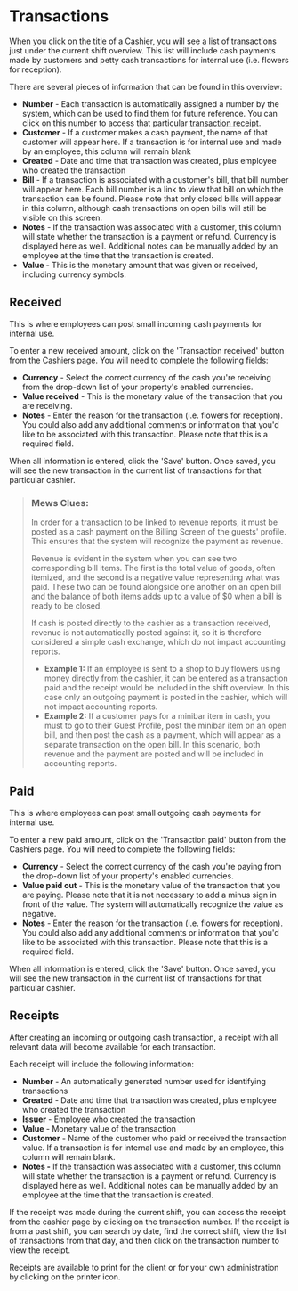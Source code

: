 # Transactions

When you click on the title of a Cashier, you will see a list of transactions just under the current shift overview. This list will include cash payments made by customers and petty cash transactions for internal use \(i.e. flowers for reception\).

There are several pieces of information that can be found in this overview:

* **Number** - Each transaction is automatically assigned a number by the system, which can be used to find them for future reference. You can click on this number to access that particular [transaction receipt]().
* **Customer** - If a customer makes a cash payment, the name of that customer will appear here. If a transaction is for internal use and made by an employee, this column will remain blank
* **Created** - Date and time that transaction was created, plus employee who created the transaction
* **Bill** - If a transaction is associated with a customer's bill, that bill number will appear here. Each bill number is a link to view that bill on which the transaction can be found. Please note that only closed bills will appear in this column, although cash transactions on open bills will still be visible on this screen.
* **Notes** - If the transaction was associated with a customer, this column will state whether the transaction is a payment or refund. Currency is displayed here as well. Additional notes can be manually added by an employee at the time that the transaction is created.
* **Value -**  This is the monetary amount that was given or received, including currency symbols. 

## Received

This is where employees can post small incoming cash payments for internal use.

To enter a new received amount, click on the 'Transaction received' button from the Cashiers page. You will need to complete the following fields:

* **Currency** - Select the correct currency of the cash you're receiving from the drop-down list of your property's enabled currencies.
* **Value received** - This is the monetary value of the transaction that you are receiving. 
* **Notes** - Enter the reason for the transaction \(i.e. flowers for reception\). You could also add any additional comments or information that you'd like to be associated with this transaction. Please note that this is a required field. 

When all information is entered, click the 'Save' button. Once saved, you will see the new transaction in the current list of transactions for that particular cashier.

> ### Mews Clues:
>
> In order for a transaction to be linked to revenue reports, it must be posted as a cash payment on the Billing Screen of the guests' profile. This ensures that the system will recognize the payment as revenue.
>
> Revenue is evident in the system when you can see two corresponding bill items. The first is the total value of goods, often itemized, and the second is a negative value representing what was paid. These two can be found alongside one another on an open bill and the balance of both items adds up to a value of $0 when a bill is ready to be closed.
>
> If cash is posted directly to the cashier as a transaction received, revenue is not automatically posted against it, so it is therefore considered a simple cash exchange, which do not impact accounting reports.
>
> * **Example 1:** If an employee is sent to a shop to buy flowers using money directly from the cashier, it can be entered as a transaction paid and the receipt would be included in the shift overview. In this case only an outgoing payment is posted in the cashier, which will not impact accounting reports.
> * **Example 2:** If a customer pays for a minibar item in cash, you must to go to their Guest Profile, post the minibar item on an open bill, and then post the cash as a payment, which will appear as a separate transaction on the open bill. In this scenario, both revenue and the payment are posted and will be included in accounting reports.

## Paid

This is where employees can post small outgoing cash payments for internal use.

To enter a new paid amount, click on the 'Transaction paid' button from the Cashiers page. You will need to complete the following fields:

* **Currency** - Select the correct currency of the cash you're paying from the drop-down list of your property's enabled currencies.
* **Value paid out** - This is the monetary value of the transaction that you are paying. Please note that it is not necessary to add a minus sign in front of the value. The system will automatically recognize the value as negative.
* **Notes** - Enter the reason for the transaction \(i.e. flowers for reception\). You could also add any additional comments or information that you'd like to be associated with this transaction. Please note that this is a required field. 

When all information is entered, click the 'Save' button. Once saved, you will see the new transaction in the current list of transactions for that particular cashier.

## Receipts

After creating an incoming or outgoing cash transaction, a receipt with all relevant data will become available for each transaction.

Each receipt will include the following information:

* **Number** - An automatically generated number used for identifying transactions
* **Created** - Date and time that transaction was created, plus employee who created the transaction
* **Issuer** - Employee who created the transaction
* **Value** - Monetary value of the transaction
* **Customer** - Name of the customer who paid or received the transaction value. If a transaction is for internal use and made by an employee, this column will remain blank.
* **Notes -** If the transaction was associated with a customer, this column will state whether the transaction is a payment or refund. Currency is displayed here as well. Additional notes can be manually added by an employee at the time that the transaction is created.

If the receipt was made during the current shift, you can access the receipt from the cashier page by clicking on the transaction number. If the receipt is from a past shift, you can search by date, find the correct shift, view the list of transactions from that day, and then click on the transaction number to view the receipt.

Receipts are available to print for the client or for your own administration by clicking on the printer icon.

